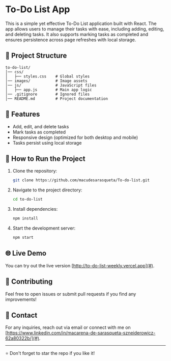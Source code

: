 # To-Do List App

This is a simple yet effective To-Do List application built with React. The app allows users to manage their tasks with ease, including adding, editing, and deleting tasks. It also supports marking tasks as completed and ensures persistence across page refreshes with local storage.

## 📂 Project Structure
```
to-do-list/
│── css/ 
│   ├── styles.css    # Global styles
│── images/           # Image assets
│── js/               # JavaScript files
│   ├── app.js        # Main app logic
│── .gitignore        # Ignored files
│── README.md         # Project documentation

```

## 🎨 Features

- Add, edit, and delete tasks
- Mark tasks as completed
- Responsive design (optimized for both desktop and mobile)
- Tasks persist using local storage



## 📌 How to Run the Project

1. Clone the repository:
   ```sh
   git clone https://github.com/macudesarasqueta/To-do-list.git
   ```
2. Navigate to the project directory:
   ```sh
   cd to-do-list
   ```
3. Install dependencies:
   ```sh
   npm install
   ```
4. Start the development server:
   ```sh
   npm start
   ```

## 🌐 Live Demo
You can try out the live version [http://to-do-list-weekly.vercel.app](#).

## 🤝 Contributing
Feel free to open issues or submit pull requests if you find any improvements!

## 📧 Contact
For any inquiries, reach out via email or connect with me on [https://www.linkedin.com/in/macarena-de-sarasqueta-szneiderowicz-62a80322b/](#).

---

⭐ Don't forget to star the repo if you like it!